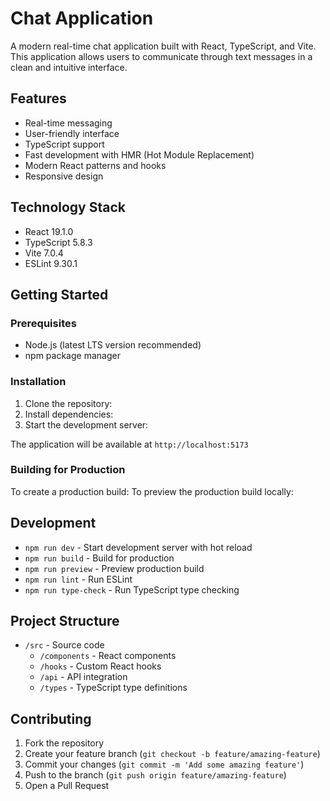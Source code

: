 # Chat Application

A modern real-time chat application built with React, TypeScript, and Vite. This application allows users to communicate through text messages in a clean and intuitive interface.

## Features

- Real-time messaging
- User-friendly interface
- TypeScript support
- Fast development with HMR (Hot Module Replacement)
- Modern React patterns and hooks
- Responsive design

## Technology Stack

- React 19.1.0
- TypeScript 5.8.3
- Vite 7.0.4
- ESLint 9.30.1

## Getting Started

### Prerequisites

- Node.js (latest LTS version recommended)
- npm package manager

### Installation

1. Clone the repository:
2. Install dependencies:
3. Start the development server:

The application will be available at `http://localhost:5173`

### Building for Production

To create a production build:
To preview the production build locally:
## Development

- `npm run dev` - Start development server with hot reload
- `npm run build` - Build for production
- `npm run preview` - Preview production build
- `npm run lint` - Run ESLint
- `npm run type-check` - Run TypeScript type checking

## Project Structure

- `/src` - Source code
    - `/components` - React components
    - `/hooks` - Custom React hooks
    - `/api` - API integration
    - `/types` - TypeScript type definitions

## Contributing

1. Fork the repository
2. Create your feature branch (`git checkout -b feature/amazing-feature`)
3. Commit your changes (`git commit -m 'Add some amazing feature'`)
4. Push to the branch (`git push origin feature/amazing-feature`)
5. Open a Pull Request
